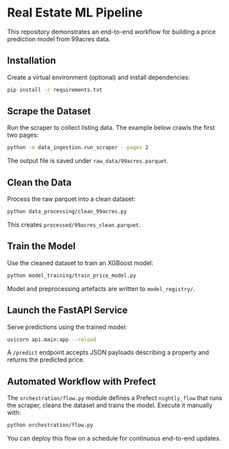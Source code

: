 # Real Estate ML Pipeline

This repository demonstrates an end-to-end workflow for building a price prediction model from 99acres data.

## Installation

Create a virtual environment (optional) and install dependencies:

```bash
pip install -r requirements.txt
```

## Scrape the Dataset

Run the scraper to collect listing data. The example below crawls the first two pages:

```bash
python -m data_ingestion.run_scraper --pages 2
```

The output file is saved under `raw_data/99acres.parquet`.

## Clean the Data

Process the raw parquet into a clean dataset:

```bash
python data_processing/clean_99acres.py
```

This creates `processed/99acres_clean.parquet`.

## Train the Model

Use the cleaned dataset to train an XGBoost model:

```bash
python model_training/train_price_model.py
```

Model and preprocessing artefacts are written to `model_registry/`.

## Launch the FastAPI Service

Serve predictions using the trained model:

```bash
uvicorn api.main:app --reload
```

A `/predict` endpoint accepts JSON payloads describing a property and returns the predicted price.

## Automated Workflow with Prefect

The `orchestration/flow.py` module defines a Prefect `nightly_flow` that runs the scraper, cleans the dataset and trains the model. Execute it manually with:

```bash
python orchestration/flow.py
```

You can deploy this flow on a schedule for continuous end-to-end updates.

